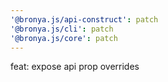 ```yaml
---
'@bronya.js/api-construct': patch
'@bronya.js/cli': patch
'@bronya.js/core': patch
---
```


feat: expose api prop overrides
